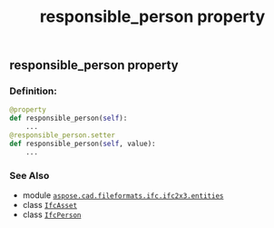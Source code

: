 ﻿---
title: responsible_person property
second_title: Aspose.CAD for Python via .NET API References
description: 
type: docs
weight: 180
url: /python-net/aspose.cad.fileformats.ifc.ifc2x3.entities/ifcasset/responsible_person/
is_root: false
---

## responsible_person property

### Definition:
```python
@property
def responsible_person(self):
    ...
@responsible_person.setter
def responsible_person(self, value):
    ...
```

### See Also
* module [`aspose.cad.fileformats.ifc.ifc2x3.entities`](../../)
* class [`IfcAsset`](/cad/python-net/aspose.cad.fileformats.ifc.ifc2x3.entities/ifcasset)
* class [`IfcPerson`](/cad/python-net/aspose.cad.fileformats.ifc.ifc2x3.entities/ifcperson)
